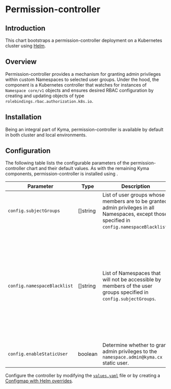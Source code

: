 # Permission-controller

## Introduction
This chart bootstraps a permission-controller deployment on a Kubernetes cluster using [Helm](https://helm.sh/).

## Overview
Permission-controller provides a mechanism for granting admin privileges within custom Namespaces to selected user groups. Under the hood, the component is a Kubernetes controller that watches for instances of `Namespace core/v1` objects and ensures desired RBAC configuration by creating and updating objects of type `rolebindings.rbac.authorization.k8s.io`.

## Installation
Being an integral part of Kyma, permission-controller is available by default in both cluster and local environments.

## Configuration

The following table lists the configurable parameters of the permission-controller chart and their default values. As with the remaining Kyma components, permission-controller is installed using .

| Parameter | Type | Description | Default value |
| --------- | ---- | ----------- | ------------- |
| `config.subjectGroups` | []string | List of user groups whose members are to be granted admin privileges in all Namespaces, except those specified in `config.namespaceBlacklist`. | ["namespace-admins"] |
| `config.namespaceBlacklist` | []string | List of Namespaces that will not be accessible by members of the user groups specified in `config.subjectGroups`. | ["kyma-system, istio-system, default, knative-eventing, knative-serving, kube-node-lease, kube-public, kube-system, kyma-installer, kyma-integration, natss"] |
| `config.enableStaticUser`| boolean | Determine whether to grant admin privileges to the `namespace.admin@kyma.cx` static user. | true |

Configure the controller by modifying the [`values.yaml`](./values.yaml) file or by creating a [Configmap with Helm overrides](https://kyma-project.io/docs/#configuration-helm-overrides-for-kyma-installation).